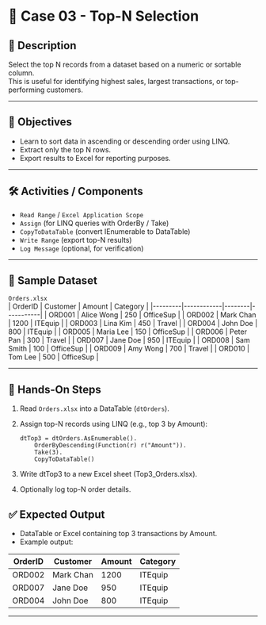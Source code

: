 # 📂 Case 03 - Top-N Selection

## 📄 Description
Select the top N records from a dataset based on a numeric or sortable column.  
This is useful for identifying highest sales, largest transactions, or top-performing customers.

---

## 🎯 Objectives
- Learn to sort data in ascending or descending order using LINQ.  
- Extract only the top N rows.  
- Export results to Excel for reporting purposes.

---

## 🛠️ Activities / Components
- `Read Range` / `Excel Application Scope`  
- `Assign` (for LINQ queries with OrderBy / Take)  
- `CopyToDataTable` (convert IEnumerable to DataTable)  
- `Write Range` (export top-N results)  
- `Log Message` (optional, for verification)

---

## 📂 Sample Dataset
`Orders.xlsx`  
  | OrderID | Customer   | Amount | Category  |
  |---------|------------|--------|-----------|
  | ORD001  | Alice Wong | 250    | OfficeSup |
  | ORD002  | Mark Chan  | 1200   | ITEquip   |
  | ORD003  | Lina Kim   | 450    | Travel    |
  | ORD004  | John Doe   | 800    | ITEquip   |
  | ORD005  | Maria Lee  | 150    | OfficeSup |
  | ORD006  | Peter Pan  | 300    | Travel    |
  | ORD007  | Jane Doe   | 950    | ITEquip   |
  | ORD008  | Sam Smith  | 100    | OfficeSup |
  | ORD009  | Amy Wong   | 700    | Travel    |
  | ORD010  | Tom Lee    | 500    | OfficeSup |

---

## 🚀 Hands-On Steps
1. Read `Orders.xlsx` into a DataTable (`dtOrders`).  
2. Assign top-N records using LINQ (e.g., top 3 by Amount):  
   ```vbnet
   dtTop3 = dtOrders.AsEnumerable().
       OrderByDescending(Function(r) r("Amount")).
       Take(3).
       CopyToDataTable()
   ```

3. Write dtTop3 to a new Excel sheet (Top3_Orders.xlsx).
4. Optionally log top-N order details.

## ✅ Expected Output
- DataTable or Excel containing top 3 transactions by Amount.
- Example output:

| OrderID | Customer  | Amount | Category |
| ------- | --------- | ------ | -------- |
| ORD002  | Mark Chan | 1200   | ITEquip  |
| ORD007  | Jane Doe  | 950    | ITEquip  |
| ORD004  | John Doe  | 800    | ITEquip  |

---
